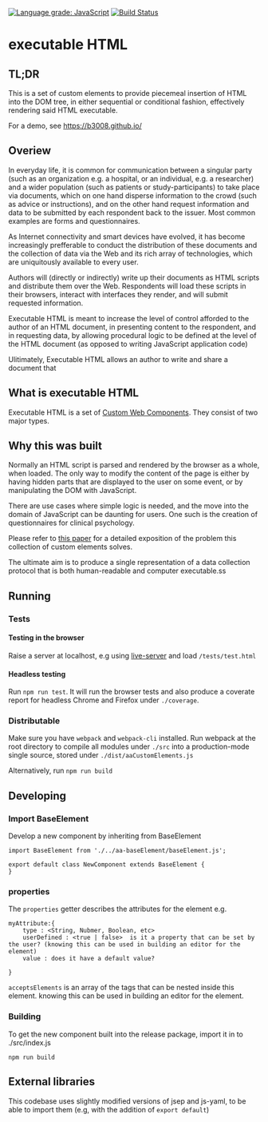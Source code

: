 [![Language grade: JavaScript](https://img.shields.io/lgtm/grade/javascript/g/b3008/executable_HTML.svg?logo=lgtm&logoWidth=18)](https://lgtm.com/projects/g/b3008/executable_HTML/context:javascript)
[![Build Status](https://travis-ci.com/b3008/executable_HTML.svg?branch=master)](https://travis-ci.com/b3008/executable_HTML)

# executable HTML

## TL;DR
This is a set of custom elements to provide piecemeal insertion of HTML into the DOM tree, in either sequential or conditional fashion, effectively rendering said HTML executable.

For a demo, see https://b3008.github.io/


## Overiew

In everyday life, it is common for communication between a singular party (such as an organization e.g. a hospital, or an individual, e.g. a researcher) and a wider population (such as patients or study-participants) to take place via documents, which on one hand disperse information to the crowd (such as advice or instructions), and on the other hand request information and data to be submitted by each respondent back to the issuer. Most common examples are forms and questionnaires.

As Internet connectivity and smart devices have evolved, it has become increasingly prefferable to conduct the distribution of these documents and the collection of data via the Web and its rich array of technologies, which are uniquitously available to every user.

Authors will (directly or indirectly) write up their documents as HTML scripts and distribute them over the Web. Respondents will load these scripts in their browsers, interact with interfaces they render, and will submit requested information.

Executable HTML is meant to increase the level of control afforded to the author of an HTML document, in presenting  content to the respondent, and in requesting data, by allowing procedural logic to be defined at the level of the HTML document (as opposed to writing JavaScript application code)

Ulitimately, Executable HTML allows an author to write and share a document that 



## What is executable HTML

Executable HTML is a set of [Custom Web Components](https://developer.mozilla.org/en-US/docs/Web/Web_Components/Using_custom_elements). They consist of two major types.













## Why this was built

Normally an HTML script is parsed and rendered by the browser as a whole, when loaded. The only way to modify the content of the page is either by having hidden parts that are displayed to the user on some event, or by manipulating the DOM with JavaScript. 

There are use cases where simple logic is needed, and the move into the domain of JavaScript can be daunting for users. One such is the creation of questionnaires for clinical psychology.

Please refer to [this paper](https://link.springer.com/article/10.3758/s13428-018-1148-y) for a detailed exposition of the problem this collection of custom elements solves.

The ultimate aim is to produce a single representation of a data collection protocol that is both human-readable and computer executable.ss



## Running

### Tests

#### Testing in the browser
Raise a server at localhost, e.g using
[live-server](https://www.npmjs.com/package/live-server) and load `/tests/test.html`

#### Headless testing
Run `npm run test`. It will run the browser tests and also produce a coverate report for headless Chrome and Firefox under `./coverage`.

### Distributable
Make sure you have `webpack` and `webpack-cli` installed. Run webpack at the root directory to compile all modules under `./src` into a production-mode single source, stored under `./dist/aaCustomElements.js`

Alternatively, run `npm run build`


<!--
```
<b>my html</b>
```
-->

## Developing



### Import BaseElement

Develop a new component by inheriting from BaseElement

```
import BaseElement from './../aa-baseElement/baseElement.js';

export default class NewComponent extends BaseElement {
}
```

### properties

The `properties` getter describes the attributes for the element e.g.

```
myAttribute:{
    type : <String, Nubmer, Boolean, etc>
    userDefined : <true | false>  is it a property that can be set by the user? (knowing this can be used in building an editor for the element)
    value : does it have a default value?

}   
```

`acceptsElements` is an array of the tags that can be nested inside this element. knowing this can be used in building an editor for the element.





### Building

To get the new component built into the release package, import it in to ./src/index.js

``npm run build``

## External libraries

This codebase uses slightly modified versions of jsep and js-yaml, to be able to import them (e.g, with the addition of `export default`)
